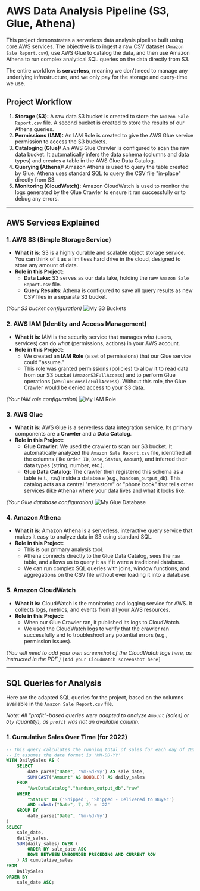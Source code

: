 # AWS Data Analysis Pipeline (S3, Glue, Athena)

This project demonstrates a serverless data analysis pipeline built using core AWS services. The objective is to ingest a raw CSV dataset (`Amazon Sale Report.csv`), use AWS Glue to catalog the data, and then use Amazon Athena to run complex analytical SQL queries on the data directly from S3.

The entire workflow is **serverless**, meaning we don't need to manage any underlying infrastructure, and we only pay for the storage and query-time we use.

## Project Workflow

1.  **Storage (S3):** A raw data S3 bucket is created to store the `Amazon Sale Report.csv` file. A second bucket is created to store the results of our Athena queries.
2.  **Permissions (IAM):** An IAM Role is created to give the AWS Glue service permission to access the S3 buckets.
3.  **Cataloging (Glue):** An AWS Glue Crawler is configured to scan the raw data bucket. It automatically infers the data schema (columns and data types) and creates a table in the AWS Glue Data Catalog.
4.  **Querying (Athena):** Amazon Athena is used to query the table created by Glue. Athena uses standard SQL to query the CSV file "in-place" directly from S3.
5.  **Monitoring (CloudWatch):** Amazon CloudWatch is used to monitor the logs generated by the Glue Crawler to ensure it ran successfully or to debug any errors.

---

## AWS Services Explained

### 1. AWS S3 (Simple Storage Service)

* **What it is:** S3 is a highly durable and scalable object storage service. You can think of it as a limitless hard drive in the cloud, designed to store any amount of data.
* **Role in this Project:**
    * **Data Lake:** S3 serves as our data lake, holding the raw `Amazon Sale Report.csv` file.
    * **Query Results:** Athena is configured to save all query results as new CSV files in a separate S3 bucket.

*(Your S3 bucket configuration)*
![My S3 Buckets](AWS_S3.png)

### 2. AWS IAM (Identity and Access Management)

* **What it is:** IAM is the security service that manages *who* (users, services) can do *what* (permissions, actions) in your AWS account.
* **Role in this Project:**
    * We created an **IAM Role** (a set of permissions) that our Glue service could "assume."
    * This role was granted permissions (policies) to allow it to read data from our S3 bucket (`AmazonS3FullAccess`) and to perform Glue operations (`AWSGlueConsoleFullAccess`). Without this role, the Glue Crawler would be denied access to your S3 data.

*(Your IAM role configuration)*
![My IAM Role](AWS_IAM.png)

### 3. AWS Glue

* **What it is:** AWS Glue is a serverless data integration service. Its primary components are a **Crawler** and a **Data Catalog**.
* **Role in this Project:**
    * **Glue Crawler:** We used the crawler to scan our S3 bucket. It automatically analyzed the `Amazon Sale Report.csv` file, identified all the columns (like `Order ID`, `Date`, `Status`, `Amount`), and inferred their data types (string, number, etc.).
    * **Glue Data Catalog:** The crawler then registered this schema as a table (e.t., `raw`) inside a database (e.g., `handson_output_db`). This catalog acts as a central "metastore" or "phone book" that tells other services (like Athena) where your data lives and what it looks like.

*(Your Glue database configuration)*
![My Glue Database](AWS_Glue.png)

### 4. Amazon Athena

* **What it is:** Amazon Athena is a serverless, interactive query service that makes it easy to analyze data in S3 using standard SQL.
* **Role in this Project:**
    * This is our primary analysis tool.
    * Athena connects directly to the Glue Data Catalog, sees the `raw` table, and allows us to query it as if it were a traditional database.
    * We can run complex SQL queries with joins, window functions, and aggregations on the CSV file without ever loading it into a database.

### 5. Amazon CloudWatch

* **What it is:** CloudWatch is the monitoring and logging service for AWS. It collects logs, metrics, and events from all your AWS resources.
* **Role in this Project:**
    * When our Glue Crawler ran, it published its logs to CloudWatch.
    * We used the CloudWatch logs to verify that the crawler ran successfully and to troubleshoot any potential errors (e.g., permission issues).

*(You will need to add your own screenshot of the CloudWatch logs here, as instructed in the PDF.)*
`[Add your CloudWatch screenshot here]`

---

## SQL Queries for Analysis

Here are the adapted SQL queries for the project, based on the columns available in the `Amazon Sale Report.csv` file.

*Note: All "profit"-based queries were adapted to analyze `Amount` (sales) or `Qty` (quantity), as `profit` was not an available column.*

### 1. Cumulative Sales Over Time (for 2022)

```sql
-- This query calculates the running total of sales for each day of 2022.
-- It assumes the date format is 'MM-DD-YY'
WITH DailySales AS (
    SELECT
        date_parse("Date", '%m-%d-%y') AS sale_date,
        SUM(CAST("Amount" AS DOUBLE)) AS daily_sales
    FROM
        "AwsDataCatalog"."handson_output_db"."raw"
    WHERE
        "Status" IN ('Shipped', 'Shipped - Delivered to Buyer')
        AND substr("Date", 7, 2) = '22'
    GROUP BY
        date_parse("Date", '%m-%d-%y')
)
SELECT
    sale_date,
    daily_sales,
    SUM(daily_sales) OVER (
        ORDER BY sale_date ASC
        ROWS BETWEEN UNBOUNDED PRECEDING AND CURRENT ROW
    ) AS cumulative_sales
FROM
    DailySales
ORDER BY
    sale_date ASC;
